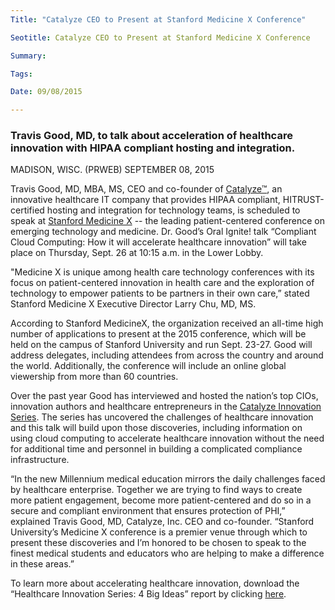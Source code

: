 ```yaml
---
Title: "Catalyze CEO to Present at Stanford Medicine X Conference"

Seotitle: Catalyze CEO to Present at Stanford Medicine X Conference

Summary: 

Tags: 

Date: 09/08/2015

---
```

### Travis Good, MD, to talk about acceleration of healthcare innovation with HIPAA compliant hosting and integration.

MADISON, WISC. (PRWEB) SEPTEMBER 08, 2015

Travis Good, MD, MBA, MS, CEO and co-founder of [Catalyze™](https://catalyze.io), an innovative healthcare IT company that provides HIPAA compliant, HITRUST-certified hosting and integration for technology teams, is scheduled to speak at [Stanford Medicine X](http://medicinex.stanford.edu/2015-glance/) -- the leading patient-centered conference on emerging technology and medicine. Dr. Good’s Oral Ignite! talk “Compliant Cloud Computing: How it will accelerate healthcare innovation” will take place on Thursday, Sept. 26 at 10:15 a.m. in the Lower Lobby.

"Medicine X is unique among health care technology conferences with its focus on patient-centered innovation in health care and the exploration of technology to empower patients to be partners in their own care,” stated Stanford Medicine X Executive Director Larry Chu, MD, MS.

According to Stanford MedicineX, the organization received an all-time high number of applications to present at the 2015 conference, which will be held on the campus of Stanford University and run Sept. 23-27. Good will address delegates, including attendees from across the country and around the world. Additionally, the conference will include an online global viewership from more than 60 countries.

Over the past year Good has interviewed and hosted the nation’s top CIOs, innovation authors and healthcare entrepreneurs in the [Catalyze Innovation Series](https://catalyze.io/innovation). The series has uncovered the challenges of healthcare innovation and this talk will build upon those discoveries, including information on using cloud computing to accelerate healthcare innovation without the need for additional time and personnel in building a complicated compliance infrastructure.

“In the new Millennium medical education mirrors the daily challenges faced by healthcare enterprise. Together we are trying to find ways to create more patient engagement, become more patient-centered and do so in a secure and compliant environment that ensures protection of PHI,” explained Travis Good, MD, Catalyze, Inc. CEO and co-founder. “Stanford University’s Medicine X conference is a premier venue through which to present these discoveries and I’m honored to be chosen to speak to the finest medical students and educators who are helping to make a difference in these areas.”

To learn more about accelerating healthcare innovation, download the “Healthcare Innovation Series: 4 Big Ideas” report by clicking [here](https://catalyze.io/innovation/2015).